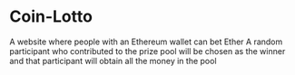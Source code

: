 # Coin-Lotto
A website where people with an Ethereum wallet can bet Ether
A random participant who contributed to the prize pool will be chosen as the
winner and that participant will obtain all the money in the pool
